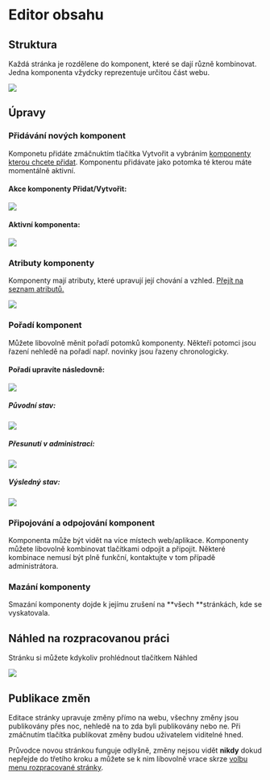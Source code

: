 # Editor obsahu

## Struktura

Každá stránka je rozdělene do komponent, které se dají různě kombinovat. Jedna komponenta vžydcky reprezentuje určitou část webu.

![](/images/component_nesting.png)

## Úpravy

### Přidávání nových komponent

Komponetu přidáte zmáčnuktím tlačítka Vytvořit a vybráním [komponenty kterou chcete přidat](/seznam-komponent.md "Přejít na seznam komponent"). Komponentu přidávate jako potomka té kterou máte momentálně aktivní.

#### Akce komponenty Přidat/Vytvořit:

![](/images/actionsSubCompo.png)

#### Aktivní komponenta:

![](/images/activeComponent.png)

### Atributy komponenty

Komponenty mají atributy, které upravují její chování a vzhled. [Přejít na seznam atributů.](/seznam-atributu.md)

![](/images/atributy.png)

### Pořadí komponent

Můžete libovolně měnit pořadí potomků komponenty. Někteří potomci jsou řazení nehledě na pořadí např. novinky jsou řazeny chronologicky.

#### Pořadí upravíte následovně:

![](/images/docImages/dnd0.png)

##### Původní stav:

![](/images/docImages/dnd1.png)

##### Přesunutí v administraci:

![](/images/docImages/dnd2.png)

##### Výsledný stav:

![](/images/docImages/dnd3.png)

### Připojování a odpojování komponent

Komponenta může být vidět na více místech web/aplikace. Komponenty můžete libovolně kombinovat tlačítkami odpojit a připojit. Některé kombinace nemusí být plně funkční, kontaktujte v tom případě administrátora.

### Mazání komponenty

Smazání komponenty dojde k jejímu zrušení na **všech **stránkách, kde se vyskatovala.

## Náhled na rozpracovanou práci

Stránku si můžete kdykoliv prohlédnout tlačítkem Náhled

![](/images/buttonNahled.png)

## Publikace změn

Editace stránky upravuje změny přímo na webu, všechny změny jsou publikovány přes noc, nehledě na to zda byli publikovány nebo ne. Při zmáčnutím tlačítka publikovat změny budou uživatelem viditelné hned.

Průvodce novou stránkou funguje odlyšně, změny nejsou vidět **nikdy** dokud nepřejde do třetího kroku a můžete se k nim libovolně vrace skrze [volbu menu rozpracované stránky](/rozpracovane.md).

